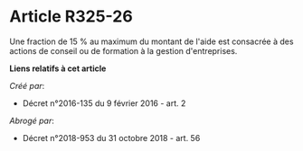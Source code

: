 # Article R325-26

Une fraction de 15 % au maximum du montant de l'aide est consacrée à des actions de conseil ou de formation à la gestion
d'entreprises.

**Liens relatifs à cet article**

_Créé par_:

  - Décret n°2016-135 du 9 février 2016 - art. 2

_Abrogé par_:

  - Décret n°2018-953 du 31 octobre 2018 - art. 56
